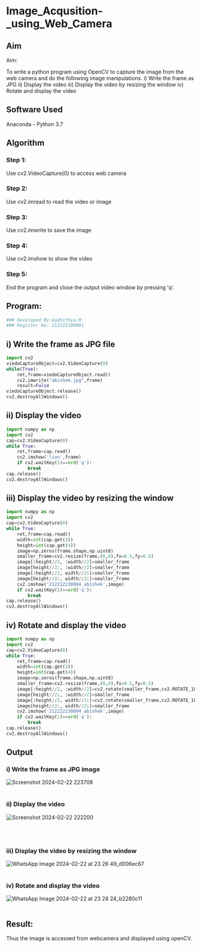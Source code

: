 # Image_Acqusition-_using_Web_Camera
## Aim
 
Aim:
 
To write a python program using OpenCV to capture the image from the web camera and do the following image manipulations.
i) Write the frame as JPG 
ii) Display the video 
iii) Display the video by resizing the window
iv) Rotate and display the video

## Software Used
Anaconda - Python 3.7
## Algorithm
### Step 1:
Use cv2.VideoCapture(0) to access web camera
<br>

### Step 2:
Use cv2.imread to read the video or image
<br>

### Step 3:
Use cv2.imwrite to save the image
<br>

### Step 4:
Use cv2.imshow to show the video
<br>

### Step 5:
End the program and close the output video window by pressing 'q'.
<br>

## Program:
``` Python
### Developed By:Aadhithya.M
### Register No: 212222100001
```

## i) Write the frame as JPG file
```Python
import cv2
viedoCaptureObject=cv2.VideoCapture(0)
while(True):
    ret,frame=viedoCaptureObject.read()
    cv2.imwrite("abishek.jpg",frame)
    result=False
viedoCaptureObject.release()
cv2.destroyAllWindows()
```
## ii) Display the video
```Python
import numpy as np
import cv2
cap=cv2.VideoCapture(0)
while True:
    ret,frame=cap.read()
    cv2.imshow('lion',frame)
    if cv2.waitKey(1)==ord('q'):
        break
cap.release()
cv2.destroyAllWindows()
```
## iii) Display the video by resizing the window
```Python
import numpy as np
import cv2
cap=cv2.VideoCapture(0)
while True:
    ret,frame=cap.read()
    width=int(cap.get(3))
    height=int(cap.get(4))
    image=np.zeros(frame.shape,np.uint8)
    smaller_frame=cv2.resize(frame,(0,0),fx=0.5,fy=0.5)
    image[:height//2, :width//2]=smaller_frame
    image[height//2:, :width//2]=smaller_frame
    image[:height//2, width//2:]=smaller_frame
    image[height//2:, width//2:]=smaller_frame
    cv2.imshow('212222230004_abishek',image)
    if cv2.waitKey(1)==ord('q'):
        break
cap.release()
cv2.destroyAllWindows()
```
## iv) Rotate and display the video
```Python
import numpy as np
import cv2
cap=cv2.VideoCapture(0)
while True:
    ret,frame=cap.read()
    width=int(cap.get(3))
    height=int(cap.get(4))
    image=np.zeros(frame.shape,np.uint8)
    smaller_frame=cv2.resize(frame,(0,0),fx=0.5,fy=0.5)
    image[:height//2, :width//2]=cv2.rotate(smaller_frame,cv2.ROTATE_180)
    image[height//2:, :width//2]=smaller_frame
    image[:height//2, width//2:]=cv2.rotate(smaller_frame,cv2.ROTATE_180)
    image[height//2:, width//2:]=smaller_frame
    cv2.imshow('212222230004_abishek',image)
    if cv2.waitKey(1)==ord('q'):
        break
cap.release()
cv2.destroyAllWindows()
```
## Output
### i) Write the frame as JPG image
![Screenshot 2024-02-22 223708](https://github.com/AbishekAnand15/Image_Acqusition-_using_Web_Camera/assets/118706942/71a6787a-cefe-498f-a7a9-29fd36792f49)
</br>
</br>

### ii) Display the video
![Screenshot 2024-02-22 222200](https://github.com/AbishekAnand15/Image_Acqusition-_using_Web_Camera/assets/118706942/b8f32bfe-57d8-4ecc-b730-eb562404eae4)

</br>
</br>

### iii) Display the video by resizing the window
![WhatsApp Image 2024-02-22 at 23 26 49_d006ec67](https://github.com/AbishekAnand15/Image_Acqusition-_using_Web_Camera/assets/118706942/1c6a8091-cc54-4164-9e4e-ac151fb67249)
</br>
</br>

### iv) Rotate and display the video
![WhatsApp Image 2024-02-22 at 23 28 24_b2280c11](https://github.com/AbishekAnand15/Image_Acqusition-_using_Web_Camera/assets/118706942/a3caf2b2-c008-4950-95b3-59d0c50a9817)
</br>
</br>

## Result:
Thus the image is accessed from webcamera and displayed using openCV.
